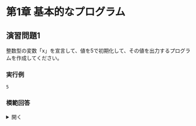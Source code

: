 # 第1章 基本的なプログラム

## 演習問題1

整数型の変数「x」を宣言して、値を5で初期化して、その値を出力するプログラムを作成してください。

### 実行例

```
5
```

### 模範回答
<details>
<summary>開く</summary>

```c
#include <stdio.h>

int main() {
  int x = 5;
  printf("%d\n", x);
  return 0;
}
```

</details>